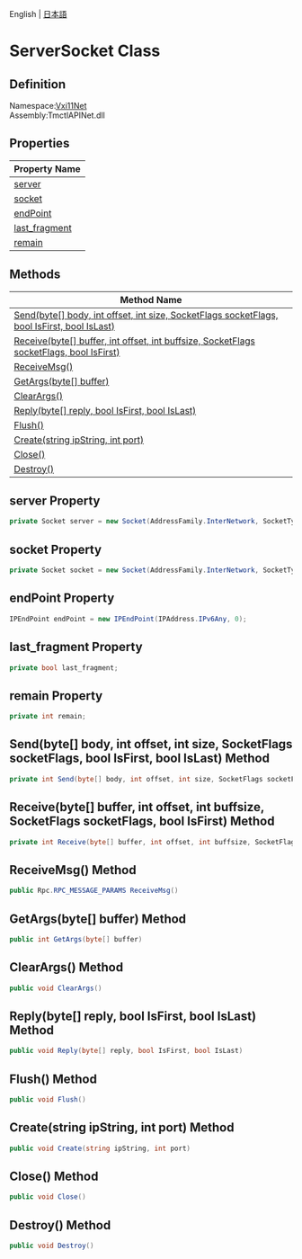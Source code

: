 English | [日本語](Ivi.Visa.IVisaSession.ja.md)

# ServerSocket Class

## Definition
Namespace:[Vxi11Net](Vxi11Net.md)<BR>
Assembly:TmctlAPINet.dll

## Properties

|Property Name|
|---|
|[server](#server-Property)|
|[socket](#socket-Property)|
|[endPoint](#endPoint-Property)|
|[last_fragment](#last_fragment-Property)|
|[remain](#remain-Property)|

## Methods

|Method Name|
|---|
|[Send(byte[] body, int offset, int size, SocketFlags socketFlags, bool IsFirst, bool IsLast)](#Sendbyte-body-int-offset-int-size-SocketFlags-socketFlags-bool-IsFirst-bool-IsLast-Method)|
|[Receive(byte[] buffer, int offset, int buffsize, SocketFlags socketFlags, bool IsFirst)](#Receivebyte-buffer-int-offset-int-buffsize-SocketFlags-socketFlags-bool-IsFirst-Method)|
|[ReceiveMsg()](#ReceiveMsg-Method)|
|[GetArgs(byte[] buffer)](#GetArgsbyte-buffer-Method)|
|[ClearArgs()](#ClearArgs-Method)|
|[Reply(byte[] reply, bool IsFirst, bool IsLast)](#Replybyte-reply-bool-IsFirst-bool-IsLast-Method)|
|[Flush()](#Flush-Method)|
|[Create(string ipString, int port)](#Createstring-ipString-int-port-Method)|
|[Close()](#Close-Method)|
|[Destroy()](#Destroy-Method)|

## server Property
```C#
private Socket server = new Socket(AddressFamily.InterNetwork, SocketType.Stream, ProtocolType.Tcp);
```
## socket Property
```C#
private Socket socket = new Socket(AddressFamily.InterNetwork, SocketType.Stream, ProtocolType.Tcp);
```
## endPoint Property
```C#
IPEndPoint endPoint = new IPEndPoint(IPAddress.IPv6Any, 0);
```
## last_fragment Property
```C#
private bool last_fragment;
```
## remain Property
```C#
private int remain;
```
## Send(byte[] body, int offset, int size, SocketFlags socketFlags, bool IsFirst, bool IsLast) Method
```C#
private int Send(byte[] body, int offset, int size, SocketFlags socketFlags, bool IsFirst, bool IsLast)
```
## Receive(byte[] buffer, int offset, int buffsize, SocketFlags socketFlags, bool IsFirst) Method
```C#
private int Receive(byte[] buffer, int offset, int buffsize, SocketFlags socketFlags, bool IsFirst)
```
## ReceiveMsg() Method
```C#
public Rpc.RPC_MESSAGE_PARAMS ReceiveMsg()
```
## GetArgs(byte[] buffer) Method
```C#
public int GetArgs(byte[] buffer)
```
## ClearArgs() Method
```C#
public void ClearArgs()
```
## Reply(byte[] reply, bool IsFirst, bool IsLast) Method
```C#
public void Reply(byte[] reply, bool IsFirst, bool IsLast)
```
## Flush() Method
```C#
public void Flush()
```
## Create(string ipString, int port) Method
```C#
public void Create(string ipString, int port)
```
## Close() Method
```C#
public void Close()
```
## Destroy() Method
```C#
public void Destroy()
```
